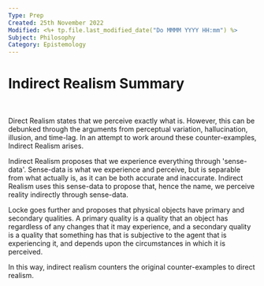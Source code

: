 ```yaml
---
Type: Prep
Created: 25th November 2022
Modified: <%+ tp.file.last_modified_date("Do MMMM YYYY HH:mm") %>
Subject: Philosophy
Category: Epistemology
---
```


# Indirect Realism Summary

</br>

Direct Realism states that we perceive exactly what is. However, this can be debunked through the arguments from perceptual variation, hallucination, illusion, and time-lag. In an attempt to work around these counter-examples, Indirect Realism arises.

Indirect Realism proposes that we experience everything through 'sense-data'. Sense-data is what we experience and perceive, but is separable from what actually is, as it can be both accurate and inaccurate. Indirect Realism uses this sense-data to propose that, hence the name, we perceive reality indirectly through sense-data.

Locke goes further and proposes that physical objects have primary and secondary qualities. A primary quality is a quality that an object has regardless of any changes that it may experience, and a secondary quality is a quality that something has that is subjective to the agent that is experiencing it, and depends upon the circumstances in which it is perceived. 

In this way, indirect realism counters the original counter-examples to direct realism.